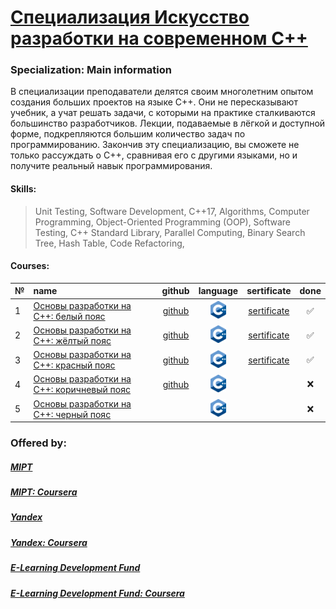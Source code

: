 # [Специализация Искусство разработки на современном C++](https://www.coursera.org/specializations/c-plus-plus-modern-development)

### Specialization: Main information

В специализации преподаватели делятся своим многолетним опытом создания больших проектов
на языке C++. Они не пересказывают учебник, а учат решать задачи, с которыми на практике
сталкиваются большинство разработчиков. Лекции, подаваемые в лёгкой и доступной форме,
подкрепляются большим количество задач по программированию. Закончив эту специализацию,
вы сможете не только рассуждать о C++, сравнивая его с другими языками, но и получите
реальный навык программирования.

#### Skills:
> Unit Testing,
> Software Development,
> C++17,
> Algorithms,
> Computer Programming,
> Object-Oriented Programming (OOP),
> Software Testing,
> C++ Standard Library,
> Parallel Computing,
> Binary Search Tree,
> Hash Table,
> Code Refactoring,

#### Courses:
| № | name |  github | language | sertificate | done |
| :--- | :--- | :---: | :---: | :---: | :---: |
| 1 | [Основы разработки на C++: белый пояс](https://www.coursera.org/learn/c-plus-plus-white?specialization=c-plus-plus-modern-development) | [github](https://github.com/Xelerezex/learning-space/tree/learning-space/coursera-courses/specialization-the-art-of-development-in-modern-c%2B%2B/1-white-belt) | [<img src="https://github.com/Xelerezex/account-decoration/blob/main/cpp-logo.png" width="25" />](https://en.cppreference.com/w/) | [sertificate](https://github.com/Xelerezex/learning-space/blob/learning-space/coursera-courses/specialization-the-art-of-development-in-modern-c%2B%2B/1-white-belt/certificate-c%2B%2B-white-belt.pdf) | ✅ |
| 2 | [Основы разработки на C++: жёлтый пояс](https://www.coursera.org/learn/c-plus-plus-yellow?specialization=c-plus-plus-modern-development) | [github](https://github.com/Xelerezex/learning-space/tree/learning-space/coursera-courses/specialization-the-art-of-development-in-modern-c%2B%2B/2-yellow-belt) | [<img src="https://github.com/Xelerezex/account-decoration/blob/main/cpp-logo.png" width="25" />](https://en.cppreference.com/w/) | [sertificate](https://github.com/Xelerezex/learning-space/blob/learning-space/coursera-courses/specialization-the-art-of-development-in-modern-c%2B%2B/2-yellow-belt/certificate-c%2B%2B-yellow-belt.pdf) |  ✅ |
| 3 | [Основы разработки на C++: красный пояс](https://www.coursera.org/learn/c-plus-plus-red?specialization=c-plus-plus-modern-development) | [github](https://github.com/Xelerezex/learning-space/tree/learning-space/coursera-courses/specialization-the-art-of-development-in-modern-c%2B%2B/3-red-belt) | [<img src="https://github.com/Xelerezex/account-decoration/blob/main/cpp-logo.png" width="25" />](https://en.cppreference.com/w/) | [sertificate](https://github.com/Xelerezex/learning-space/blob/learning-space/coursera-courses/specialization-the-art-of-development-in-modern-c%2B%2B/3-red-belt/certificate-c%2B%2B-red-belt.pdf) |  ✅ |
| 4 | [Основы разработки на С++: коричневый пояс](https://www.coursera.org/learn/c-plus-plus-brown?specialization=c-plus-plus-modern-development) | [github](https://github.com/Xelerezex/learning-space/tree/learning-space/coursera-courses/specialization-the-art-of-development-in-modern-c%2B%2B/4-brown-belt) | [<img src="https://github.com/Xelerezex/account-decoration/blob/main/cpp-logo.png" width="25" />](https://en.cppreference.com/w/) | []() |  ❌ |
| 5 | [Основы разработки на С++: черный пояс](https://www.coursera.org/learn/c-plus-plus-black?specialization=c-plus-plus-modern-development) | []() | [<img src="https://github.com/Xelerezex/account-decoration/blob/main/cpp-logo.png" width="25" />](https://en.cppreference.com/w/) | []() |  ❌ |

### Offered by:

##### [MIPT](https://mipt.ru/english/)
##### [MIPT: Coursera](https://www.coursera.org/mipt)

##### [Yandex](https://yandex.com/company/)
##### [Yandex: Coursera](https://www.coursera.org/yandex)

##### [E-Learning Development Fund](https://eldf.net/)
##### [E-Learning Development Fund: Coursera](https://www.coursera.org/eldf)

